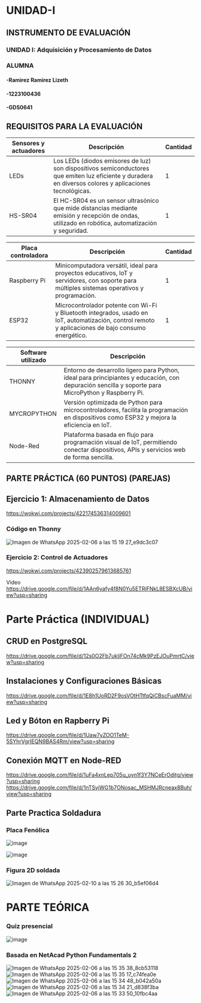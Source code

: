 # UNIDAD-I
## INSTRUMENTO DE EVALUACIÓN
### UNIDAD I: Adquisición y Procesamiento de Datos

### ALUMNA
#### -Ramirez Ramirez Lizeth
#### -1223100436
#### -GDS0641

## REQUISITOS PARA LA EVALUACIÓN
| Sensores y actuadores | Descripción | Cantidad |
|-|-|-|
| LEDs | Los LEDs (diodos emisores de luz) son dispositivos semiconductores que emiten luz eficiente y duradera en diversos colores y aplicaciones tecnológicas. | 1 |
| HS-SR04 | El HC-SR04 es un sensor ultrasónico que mide distancias mediante emisión y recepción de ondas, utilizado en robótica, automatización y seguridad. | 1 |


| Placa controladora | Descripción | Cantidad |
| - | - | - |
| Raspberry Pi | Minicomputadora versátil, ideal para proyectos educativos, IoT y servidores, con soporte para múltiples sistemas operativos y programación. | 1 |
| ESP32 | Microcontrolador potente con Wi-Fi y Bluetooth integrados, usado en IoT, automatización, control remoto y aplicaciones de bajo consumo energético. | 1 |


| Software utilizado | Descripción |
| - | - |
| THONNY | Entorno de desarrollo ligero para Python, ideal para principiantes y educación, con depuración sencilla y soporte para MicroPython y Raspberry Pi. |
| MYCROPYTHON | Versión optimizada de Python para microcontroladores, facilita la programación en dispositivos como ESP32 y mejora la eficiencia en IoT. |
| Node-Red | Plataforma basada en flujo para programación visual de IoT, permitiendo conectar dispositivos, APIs y servicios web de forma sencilla. |


 


## PARTE PRÁCTICA (60 PUNTOS) (PAREJAS)
## Ejercicio 1: Almacenamiento de Datos

https://wokwi.com/projects/422174536314009601

### Código en Thonny

![Imagen de WhatsApp 2025-02-06 a las 15 19 27_e9dc3c07](https://github.com/user-attachments/assets/6b83d7d7-17a3-4b31-81fe-209721fe23e8)




### Ejercicio 2: Control de Actuadores
https://wokwi.com/projects/423902579613685761

Video
https://drive.google.com/file/d/1AAn6yafy4f8N0Yu5ETRjFNkL8ESBXcUB/view?usp=sharing




# Parte Práctica (INDIVIDUAL)
## CRUD en PostgreSQL
https://drive.google.com/file/d/12s0O2Fb7ukIiFOn74cMk9PzEJOuPmrtC/view?usp=sharing

## Instalaciones y Configuraciones Básicas
https://drive.google.com/file/d/1E8h1UoRD2F9osVOtHTtfqQiCBscFuaMM/view?usp=sharing

## Led y Bóton en Rapberry Pi
https://drive.google.com/file/d/1Uaw7yZOO1TeM-5SYhrVgrIEQN9BAS4Rm/view?usp=sharing

## Conexión MQTT en Node-RED

https://drive.google.com/file/d/1uFa4xnLep705u_uyn1f3Y7NCeErOditg/view?usp=sharing
https://drive.google.com/file/d/1nTSvjWG1b7ONosac_MSHMJRcneax8Buh/view?usp=sharing




## Parte Practica Soldadura

### Placa Fenólica
![image](https://github.com/user-attachments/assets/a2b8e07e-31fc-460d-91dd-3ccfe90c6d8c)

![image](https://github.com/user-attachments/assets/348747ac-f229-4c44-aed0-27941b5d5405)


### Figura 2D soldada
![Imagen de WhatsApp 2025-02-10 a las 15 26 30_b5ef06d4](https://github.com/user-attachments/assets/0ff4a758-12ff-42c6-a2e5-11b6655644e0)


# PARTE TEÓRICA

### Quiz presencial
![image](https://github.com/user-attachments/assets/6b5552b0-a489-41a4-8a86-ab8ca45d5554)

### Basada en NetAcad Python Fundamentals 2

![Imagen de WhatsApp 2025-02-06 a las 15 35 38_8cb53118](https://github.com/user-attachments/assets/a8e0f4aa-cad2-4dde-8142-82f0008bb9ef)
![Imagen de WhatsApp 2025-02-06 a las 15 35 17_c74fea0e](https://github.com/user-attachments/assets/38eb9bf2-f7d1-4464-9fac-e56b7516e9da)
![Imagen de WhatsApp 2025-02-06 a las 15 34 48_b042a50a](https://github.com/user-attachments/assets/11954ce2-4873-47a6-beb4-efddcb5ed2f6)
![Imagen de WhatsApp 2025-02-06 a las 15 34 21_d838f3ba](https://github.com/user-attachments/assets/c2423850-241e-4643-b94e-267eeb2aafbd)
![Imagen de WhatsApp 2025-02-06 a las 15 33 50_10fbc4aa](https://github.com/user-attachments/assets/f8c4d524-0aea-40f3-a37d-3deb46614e24)
